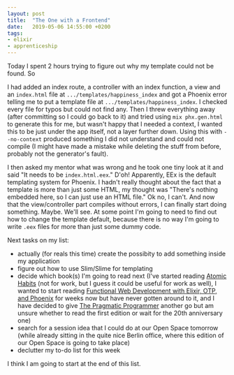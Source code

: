 ```yaml
---
layout: post
title:  "The One with a Frontend"
date:   2019-05-06 14:55:00 +0200
tags: 
- elixir
- apprenticeship
---
```


Today I spent 2 hours trying to figure out why my template could not be found. So

I had added an index route, a controller with an index function, a view and an `index.html` file at `.../templates/happiness_index` and got a Phoenix error telling me to put a template file at `.../templates/happiness_index`. I checked every file for typos but could not find any. Then I threw everything away (after committing so I could go back to it) and tried using `mix phx.gen.html` to generate this for me, but wasn't happy that I needed a context, I wanted this to be just under the app itself, not a layer further down. Using this with `--no-context` produced something I did not understand and could not compile (I might have made a mistake while deleting the stuff from before, probably not the generator's fault). 

I then asked my mentor what was wrong and he took one tiny look at it and said "It needs to be `index.html.eex`." D'oh! Apparently, EEx is the default templating system for Phoenix. I hadn't really thought about the fact that a template is more than just some HTML, my thought was "There's nothing embedded here, so I can just use an HTML file." Ok no, I can't. And now that the view/controller part compiles without errors, I can finally start doing something. Maybe. We'll see. At some point I'm going to need to find out how to change the template default, because there is no way I'm going to write `.eex` files for more than just some dummy code. 

Next tasks on my list: 
- actually (for reals this time) create the possibity to add something inside my application
- figure out how to use Slim/Slime for templating
- decide which book(s) I'm going to read next (I've started reading [Atomic Habits](https://jamesclear.com/atomic-habits) (not for work, but I guess it could be useful for work as well), I wanted to start reading [Functional Web Development with Elixir, OTP, and Phoenix](https://pragprog.com/book/lhelph/functional-web-development-with-elixir-otp-and-phoenix) for weeks now but have never gotten around to it, and I have decided to give [The Pragmatic Programmer](https://www.oreilly.com/library/view/the-pragmatic-programmer/020161622X/) another go but am unsure whether to read the first edition or wait for the 20th anniversary one)
- search for a session idea that I could do at our Open Space tomorrow (while already sitting in the quite nice Berlin office, where this edition of our Open Space is going to take place)
- declutter my to-do list for this week

I think I am going to start at the end of this list.
